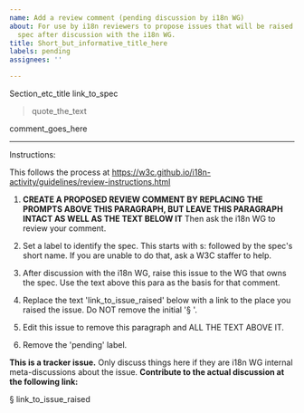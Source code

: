 ```yaml
---
name: Add a review comment (pending discussion by i18n WG)
about: For use by i18n reviewers to propose issues that will be raised against another
  spec after discussion with the i18n WG.
title: Short_but_informative_title_here
labels: pending
assignees: ''

---
```


Section_etc_title
link_to_spec

> quote_the_text

comment_goes_here

---
Instructions: 

This follows the process at https://w3c.github.io/i18n-activity/guidelines/review-instructions.html

1. **CREATE A PROPOSED REVIEW COMMENT BY REPLACING THE PROMPTS ABOVE THIS PARAGRAPH, BUT LEAVE THIS PARAGRAPH INTACT AS WELL AS THE TEXT BELOW IT** Then ask the i18n WG to review your comment.

2. Set a label to identify the spec. This starts with s: followed by the spec's short name. If you are unable to do that, ask a W3C staffer to help.

3. After discussion with the i18n WG, raise this issue to the WG that owns the spec. Use the text above this para as the basis for that comment.

4. Replace the text 'link_to_issue_raised' below with a link to the place you raised the issue. Do NOT remove the initial '§ '.

5. Edit this issue to remove this paragraph and ALL THE TEXT ABOVE IT.

6. Remove the 'pending' label.



**This is a tracker issue.** Only discuss things here if they are i18n WG internal meta-discussions about the issue. **Contribute to the actual discussion at the following link:**


§ link_to_issue_raised
